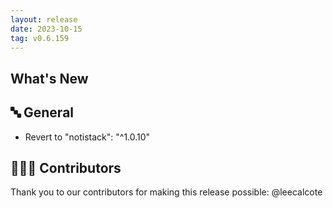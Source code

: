 ```yaml
---
layout: release
date: 2023-10-15
tag: v0.6.159
---
```


## What's New

## 🔤 General

- Revert to "notistack": "^1.0.10"

## 👨🏽‍💻 Contributors

Thank you to our contributors for making this release possible:
@leecalcote
